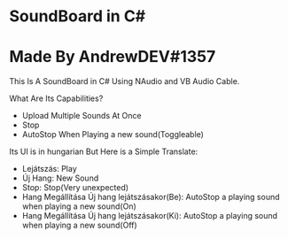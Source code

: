 # SoundBoard in C#
# Made By AndrewDEV#1357
This Is A SoundBoard in C# Using NAudio and VB Audio Cable.

What Are Its Capabilities?
* Upload Multiple Sounds At Once
* Stop
* AutoStop When Playing a new sound(Toggleable)

Its UI is in hungarian But Here is a Simple Translate:
* Lejátszás: Play
* Új Hang: New Sound
* Stop: Stop(Very unexpected)
* Hang Megállítása Új hang lejátszásakor(Be): AutoStop a playing sound when playing a new sound(On)
* Hang Megállítása Új hang lejátszásakor(Ki): AutoStop a playing sound when playing a new sound(Off)